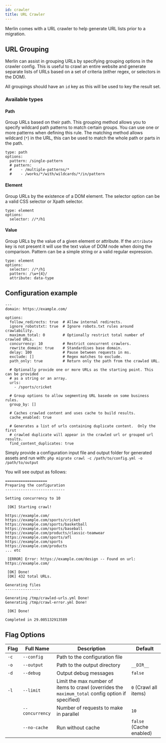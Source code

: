 ```yaml
---
id: crawler
title: URL Crawler
---
```


Merlin comes with a URL crawler to help generate URL lists prior to a migration.

## URL Grouping

Merlin can assist in grouping URLs by specifying grouping options in the crawler config. This is useful to crawl an entire website and generate separate lists of URLs based on a set of criteria (either regex, or selectors in the DOM).

All groupings should have an `id` key as this will be used to key the result set.

### Available types

#### Path

Group URLs based on their path. This grouping method allows you to specify wildcard path patterns to match certain groups. You can use one or more patterns when defining this rule. The matching method allows wildcard (`*`) in the URL, this can be used to match the whole path or parts in the path.

```
type: path
options:
  pattern: /single-pattern
  # pattern:
  #    - /multiple-patterns/*
  #    - /works/*/with/wildcards/*/in/pattern
```

#### Element

Group URLs by the existence of a DOM element. The selector option can be a valid CSS selector or Xpath selector.

```
type: element
options:
  selector: //*/h1
```

#### Value

Group URLs by the value of a given element or attribute. If the `attribute` key is not present it will use the text value of DOM node when doing the comparison. Pattern can be a simple string or a valid regular expression.

```
type: element
options:
  selector: //*/h1
  pattern: /\w+{4}/
  attribute: data-type
```

## Configuration example
```
---
domain: https://example.com/

options:
  follow_redirects: true  # Allow internal redirects.
  ignore_robotstxt: true  # Ignore robots.txt rules around crawlability.
  maximum_total: 0        # Optionally restrict total number of crawled URLs.
  concurrency: 10         # Restrict concurrent crawlers.
  rewrite_domain: true    # Standardises base domain.
  delay: 100              # Pause between requests in ms.
  exclude: []             # Regex matches to exclude.
  path_only: true         # Return only the path from the crawled URL.

  # Optionally provide one or more URLs as the starting point. This can be provided
  # as a string or an array.
  urls:                   
    - /sports/cricket
  
  # Group options to allow segmenting URL basede on some business rules.
  group_by: []             
  
  # Caches crawled content and uses cache to build results.
  cache_enabled: true     
 
  # Generates a list of urls containing duplicate content.  Only the first
  # crawled duplicate will appear in the crawled url or grouped url results. 
  find_content_duplicates: true   
```

Simply provide a configuration input file and output folder for generated assets and run with:
`php migrate crawl -c /path/to/config.yml -o /path/to/output`

You will see output as follows:

```
===================
Preparing the configuration
---------------------------

Setting concurrency to 10

 [OK] Starting crawl!

https://example.com/
https://example.com/sports/cricket
https://example.com/sports/basketball
https://example.com/sports/baseball
https://example.com/products/classic-teamwear
https://example.com/sports/afl
https://example.com/sports
https://example.com/products
... etc

 [ERROR] Error: https://example.com/design -- Found on url: https://example.com/

 [OK] Done!
 [OK] 432 total URLs.

Generating files
----------------

Generating /tmp/crawled-urls.yml Done!
Generating /tmp/crawl-error.yml Done!

 [OK] Done!

Completed in 29.005132913589
```

## Flag Options
|Flag|Full Name|Description|Default|
| --- | --- | --- | --- |
| `-c` | `--config` | Path to the configuration file | |
| `-o` | `--output` | Path to the output directory | `__DIR__` |
| `-d` | `--debug` | Output debug messages | `false` |
| `-l` | `--limit` | Limit the max number of items to crawl (overrides the `maximum_total` config option if specified) | `0` (Crawl all items) |
| | `--concurrency` | Number of requests to make in parallel | `10` |
| | `--no-cache` | Run without cache | `false` (Cache enabled) |
